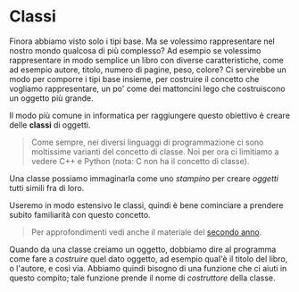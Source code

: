 # Classi

Finora abbiamo visto solo i tipi base. Ma se volessimo rappresentare nel nostro mondo qualcosa di più complesso? Ad esempio se volessimo rappresentare in modo semplice un libro con diverse caratteristiche, come ad esempio autore, titolo, numero di pagine, peso, colore? Ci servirebbe un modo per comporre i tipi base insieme, per costruire il concetto che vogliamo rappresentare, un po' come dei mattoncini lego che costruiscono un oggetto più grande.

Il modo più comune in informatica per raggiungere questo obiettivo è creare delle **classi** di oggetti.

> Come sempre, nei diversi linguaggi di programmazione ci sono moltissime varianti del concetto di classe. Noi per ora ci limitiamo a vedere C++ e Python (nota: C non ha il concetto di classe).

Una classe possiamo immaginarla come uno _stampino_ per creare _oggetti_ tutti simili fra di loro.

Useremo in modo estensivo le classi, quindi è bene cominciare a prendere subito familiarità con questo concetto.

> Per approfondimenti vedi anche il materiale del [secondo anno](https://wbigger.github.io/book-programming/chap2/01-classes.html).

Quando da una classe creiamo un oggetto, dobbiamo dire al programma come fare a _costruire_ quel dato oggetto, ad esempio qual'è il titolo del libro, o l'autore, e così via. Abbiamo quindi bisogno di una funzione che ci aiuti in questo compito; tale funzione prende il nome di _costruttore_ della classe.